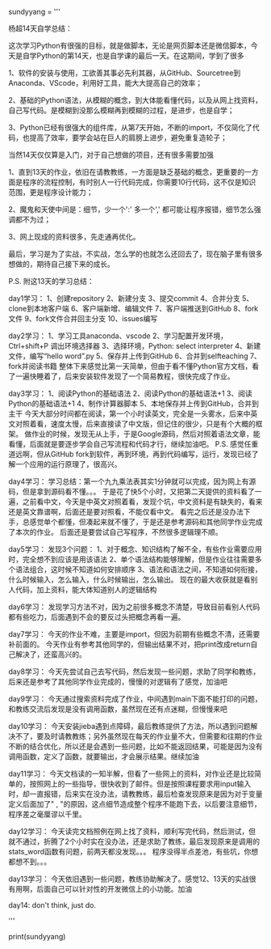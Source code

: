 
sundyyang =  '''

杨超14天自学总结：

这次学习Python有很强的目标，就是做脚本，无论是网页脚本还是微信脚本，今天是自学Python的第14天，也是自学课的最后一天。在这期间，学到了很多

1、软件的安装与使用，工欲善其事必先利其器，从GitHub、Sourcetree到Anaconda、VScode，利用好工具，能大大提高自己的效率；

2、基础的Python语法，从模糊的概念，到大体能看懂代码，以及从网上找资料，自己写代码。是模糊到没那么模糊再到模糊的过程，是进步，也是自学；

3、Python已经有很强大的组件库，从第7天开始，不断的import，不仅简化了代码，也提高了效率，要学会站在巨人的肩膀上进步，避免重复造轮子；

当然14天仅仅算是入门，对于自己想做的项目，还有很多需要加强

1、直到13天的作业，依旧在请教教练，一方面是缺乏基础的概念，更重要的一方面是程序的流程控制，有时别人一行代码完成，你需要10行代码，这不仅是知识范围，更是程序设计能力；

2、魔鬼和天使中间是：细节，少一个':' 多一个',' 都可能让程序报错，细节怎么强调都不为过；

3、网上现成的资料很多，先走通再优化。

最后，学习是为了实战，不实战，怎么学的也就怎么还回去了，现在脑子里有很多想做的，期待自己接下来的成长。


P.S. 附这13天的学习总结：

day1学习：
1、创建repository
2、新建分支
3、提交commit
4、合并分支
5、clone到本地客户端
6、客户端新增、编辑文件
7、客户端推送到GitHub
8、fork文件
9、fork文件合并回主分支
10、issues编写


day2学习：
1、学习工具anaconda、vscode
2、学习配置开发环境，Ctrl+shift+P 调出环境选择器
3、选择环境，Python: select interpreter
4、新建文件，编写“hello word”.py
5、保存并上传到GitHub
6、合并到selfteaching
7、fork并阅读书籍
整体下来感觉比第一天简单，但由于看不懂Python官方文档，看了一遍快睡着了，后来安装软件发现了一个简易教程，很快完成了作业。


day3学习：
1、阅读Python的基础语法
2、阅读Python的基础语法+1
3、阅读Python的基础语法+1
4、制作计算器脚本
5、本地保存并上传到GitHub，合并到主干
今天大部分时间都在阅读，第一个小时读英文，完全是一头雾水，后来中英文对照着看，速度太慢，后来直接读了中文版，但记住的很少，只是有个大概的框架。
做作业的时候，发现无从上手，于是Google源码，然后对照着语法文章，能看懂，后面就是要逐步学会自己写流程和代码才行，继续加油吧。
P.S. 感觉任重道远啊，但从GitHub fork到软件，再到环境，再到代码编写，运行，发现已经了解一个应用的运行原理了，很高兴。


day4学习：
学习总结：第一个九九乘法表其实1分钟就可以完成，因为网上有源码，但是拿到源码看不懂。。。
于是花了快5个小时，又把第二天提供的资料看了一遍，之前看中文，今天是中英文对照着看，发现个坑，中文资料是有缺失的，看来还是英文靠谱啊，后面还是要对照看，不能仅看中文。
看完之后还是没办法下手，总感觉单个都懂，但凑起来就不懂了，于是还是参考源码和其他同学作业完成了本次的作业。
后面还是要尝试自己写程序，不然很多逻辑理不顺。


day5学习：
发现3个问题：
1、对于概念、知识结构了解不全，有些作业需要应用时，完全想不到应该是用该语法
2、单个语法结构能够理解，但是作业往往需要多个语法组合，这时候不知道如何安排顺序
3、语法和语法之间，不知道如何衔接，什么时候输入，怎么输入，什么时候输出，怎么输出。
现在的最大收获就是看别人代码，加上资料，能大体知道别人的逻辑结构


day6学习：
发现学习方法不对，因为之前很多概念不清楚，导致目前看别人代码都有些吃力，后面遇到不会的要反过头把概念再看一遍。


day7学习：
今天的作业不难，主要是import，但因为前期有些概念不清，还需要补前面的。
今天作业有参考其他同学的，但输出结果不对，把print改成return自己解决了，还蛮高兴的。


day8学习：
今天先尝试自己去写代码，然后发现一些问题，求助了同学和教练，后来还是参考了其他同学作业完成的，慢慢的对逻辑有了感觉，加油吧


day9学习：
今天通过搜索资料完成了作业，中间遇到main下面不能打印的问题，和教练交流后发现是没有调用函数，虽然现在还有点迷糊，但慢慢来吧


day10学习：
今天安装jieba遇到点障碍，最后教练提供了方法，所以遇到问题解决不了，要及时请教教练；另外虽然现在每天的作业量不大，但需要和往期的作业不断的结合优化，所以还是会遇到一些问题，比如不能返回结果，可能是因为没有调用函数，定义了函数，就要输出，才会展示结果。继续加油


day11学习：
今天文档读的一知半解，但看了一些网上的资料，对作业还是比较简单的，按照网上的一些指导，很快收到了邮件。但是按照课程要求用input输入时，却一直报错，后来实在没办法，请教教练，最后检查发现原来是因为对于变量定义后面加了" , "的原因，这点细节造成整个程序不能跑下去，以后要注意细节，程序差之毫厘谬以千里。


day12学习：
今天读完文档照例在网上找了资料，顺利写完代码，然后测试，但就不通过，折腾了2个小时实在没办法，还是求助了教练，最后发现原来是调用的stats_word函数有问题，前两天都没发现。。。
程序没得半点差池，有些坑，你想都想不到。。。


day13学习：
今天依旧遇到一些问题，教练协助解决了。感觉12、13天的实战很有用啊，后面自己可以针对性的开发微信上的小功能。加油


day14: don't think, just do.

'''

print(sundyyang)